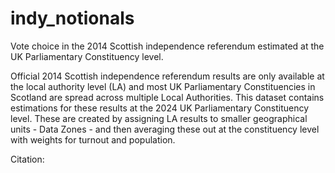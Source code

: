 # indy_notionals
Vote choice in the 2014 Scottish independence referendum estimated at the UK Parliamentary Constituency level. 

Official 2014 Scottish independence referendum results are only available at the local authority level (LA) and most UK Parliamentary Constituencies in Scotland are spread across multiple Local Authorities. 
This dataset contains estimations for these results at the 2024 UK Parliamentary Constituency level. These are created by assigning LA results to smaller geographical units - Data Zones - and then averaging these out at the constituency level with weights for turnout and population. 

Citation: 

